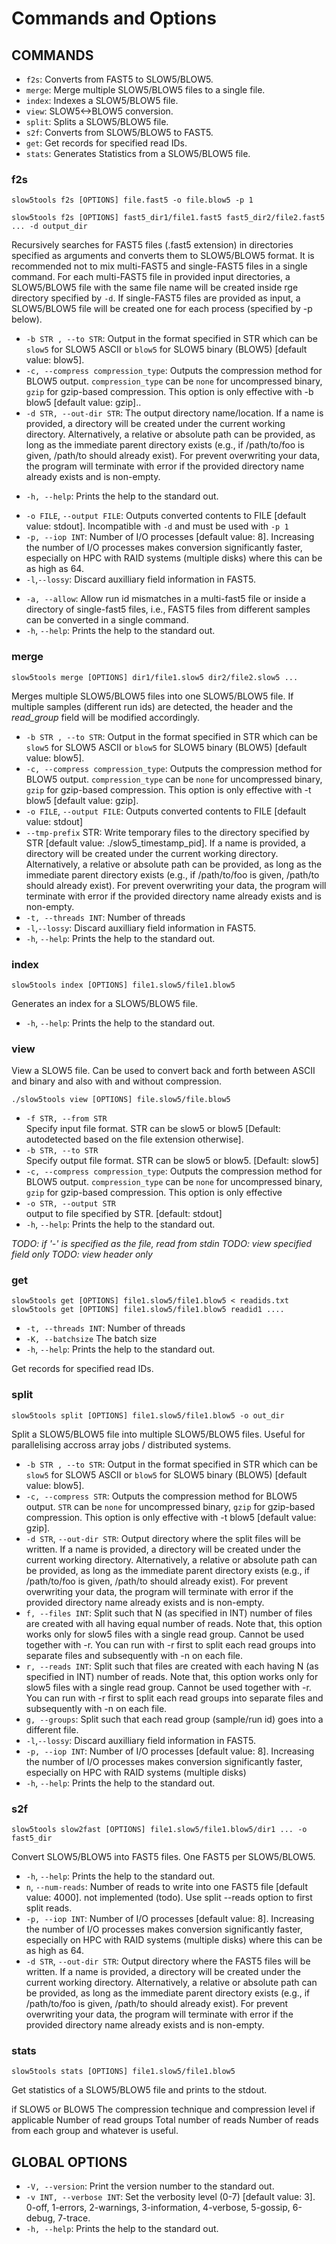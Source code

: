 # Commands and Options

## COMMANDS

* `f2s`:
         Converts from FAST5 to SLOW5/BLOW5.
* `merge`:
         Merge multiple SLOW5/BLOW5 files to a single file.
* `index`:
         Indexes a SLOW5/BLOW5 file.
* `view`:
         SLOW5<->BLOW5 conversion.
* `split`:
         Splits a SLOW5/BLOW5 file.
* `s2f`:
         Converts from SLOW5/BLOW5 to FAST5.
* `get`:
         Get records for specified read IDs.
* `stats`:
         Generates Statistics from a SLOW5/BLOW5 file.



### f2s

`slow5tools f2s [OPTIONS] file.fast5 -o file.blow5 -p 1`

`slow5tools f2s [OPTIONS] fast5_dir1/file1.fast5 fast5_dir2/file2.fast5 ... -d output_dir`

Recursively searches for FAST5 files (.fast5 extension) in directories specified as arguments and converts them to SLOW5/BLOW5 format. 
It is recommended not to mix multi-FAST5 and single-FAST5 files in a single command. For each multi-FAST5 file in provided input directories, a SLOW5/BLOW5 file with the same file name will be created inside rge directory specified by `-d`. If single-FAST5 files are provided as input, a SLOW5/BLOW5 file will be created one for each process (specified by -p below).

*  `-b STR , --to STR`:
   Output in the format specified in STR which can be `slow5` for SLOW5 ASCII or `blow5` for SLOW5 binary (BLOW5) [default value: blow5].
*  `-c, --compress compression_type`:
   Outputs the compression method for BLOW5 output. `compression_type` can be `none` for uncompressed binary, `gzip` for gzip-based compression. This option is only effective with -b blow5 [default value: gzip]..
*  `-d STR, --out-dir STR`:
   The output directory name/location. If a name is provided, a directory will be created under the current working directory. Alternatively, a relative or absolute path can be provided, as long as the immediate parent directory exists (e.g., if /path/to/foo is given, /path/to should already exist).  For prevent overwriting your data, the program will terminate with error if the provided directory name already exists and is non-empty.
<!--
*  `-c INT`, `--compress INT`:
   Outputs compressed BLOW5 at compression level specified by INT (compression levels 1 to 9 as in gzip). This option is in-efective if `-s` is specified or `-b bin`.
-->
*  `-h, --help`:
   Prints the help to the standard out.
<!--
*  `-i FILE`, `--index FILE`
   Generates SLOW5/BLOW5 index.
-->
*  `-o FILE`, `--output FILE`:
   Outputs converted contents to FILE [default value: stdout]. Incompatible with `-d` and must be used with `-p 1` 
*  `-p, --iop INT`:
    Number of I/O processes [default value: 8]. Increasing the number of I/O processes makes conversion significantly faster, especially on HPC with RAID systems (multiple disks) where this can be as high as 64.
*   `-l`,`--lossy`:
    Discard auxilliary field information in FAST5.
<!--
*  `--no-merge DIR`:
    Convert each FAST5 file to a separate SLOW5/BLOW5 and write to the directory specified by DIR. `-o` is ineffective with this option.
*  `--no-recursion`:
    Do not recursively search for FAST5 files in specified directories.
-->
* `-a, --allow`:
   Allow run id mismatches in a multi-fast5 file or inside a directory of single-fast5 files, i.e., FAST5 files from different samples can be converted in a single command.
*  `-h`, `--help`:
   Prints the help to the standard out.

### merge

`slow5tools merge [OPTIONS] dir1/file1.slow5 dir2/file2.slow5 ...`

Merges multiple SLOW5/BLOW5 files into one SLOW5/BLOW5 file. If multiple samples (different run ids) are detected, the header and the *read_group* field will be modified accordingly.

*  `-b STR , --to STR`:
   Output in the format specified in STR which can be `slow5` for SLOW5 ASCII or `blow5` for SLOW5 binary (BLOW5) [default value: blow5].
*  `-c, --compress compression_type`:
   Outputs the compression method for BLOW5 output. `compression_type` can be `none` for uncompressed binary, `gzip` for gzip-based compression. This option is only effective with -t blow5 [default value: gzip].
*  `-o FILE`, `--output FILE`:
   Outputs converted contents to FILE [default value: stdout]
*  `--tmp-prefix` STR:
    Write temporary files to the directory specified by STR [default value: ./slow5_timestamp_pid]. If a name is provided, a directory will be created under the current working directory. Alternatively, a relative or absolute path can be provided, as long as the immediate parent directory exists (e.g., if /path/to/foo is given, /path/to should already exist).  For prevent overwriting your data, the program will terminate with error if the provided directory name already exists and is non-empty.
* `-t, --threads INT`:
   Number of threads
*   `-l`,`--lossy`:
   Discard auxilliary field information in FAST5.
*  `-h`, `--help`:
   Prints the help to the standard out.
   

### index

`slow5tools index [OPTIONS] file1.slow5/file1.blow5`

Generates an index for a SLOW5/BLOW5 file.

*  `-h`, `--help`:
   Prints the help to the standard out.

### view

View a SLOW5 file. Can be used to convert back and forth between ASCII and binary and also with and without compression.

`./slow5tools view [OPTIONS] file.slow5/file.blow5`

*  `-f STR, --from STR`        
      Specify input file format. STR can be slow5 or blow5 [Default: autodetected based on the file extension otherwise].
*  `-b STR, --to STR`          
      Specify output file format. STR can be slow5 or blow5. [Default: slow5]     
*  `-c, --compress compression_type`:
      Outputs the compression method for BLOW5 output. `compression_type` can be `none` for uncompressed binary, `gzip` for gzip-based compression. This option is only effective 
*  `-o STR, --output STR`        
      output to file specified by STR. [default: stdout]
*  `-h`, `--help`:
   Prints the help to the standard out.

*TODO: if '-' is specified as the file, read from stdin*
*TODO: view specified field only*
*TODO: view header only*

### get

`slow5tools get [OPTIONS] file1.slow5/file1.blow5 < readids.txt`
`slow5tools get [OPTIONS] file1.slow5/file1.blow5 readid1 ....`

* `-t, --threads INT`:
   Number of threads
* `-K, --batchsize`
   The batch size
*  `-h`, `--help`:
   Prints the help to the standard out.
   

Get records for specified read IDs.


### split

`slow5tools split [OPTIONS] file1.slow5/file1.blow5 -o out_dir`

Split a SLOW5/BLOW5 file into multiple SLOW5/BLOW5 files. Useful for parallelising accross array jobs / distributed systems.

*  `-b STR , --to STR`:
   Output in the format specified in STR which can be `slow5` for SLOW5 ASCII or `blow5` for SLOW5 binary (BLOW5) [default value: blow5].
*  `-c, --compress STR`:
   Outputs the compression method for BLOW5 output. `STR` can be `none` for uncompressed binary, `gzip` for gzip-based compression. This option is only effective with -t blow5 [default value: gzip].
*  `-d STR`, `--out-dir STR`:
   Output directory where the split files will be written. If a name is provided, a directory will be created under the current working directory. Alternatively, a relative or absolute path can be provided, as long as the immediate parent directory exists (e.g., if /path/to/foo is given, /path/to should already exist).  For prevent overwriting your data, the program will terminate with error if the provided directory name already exists and is non-empty.
*  `f, --files INT`:
   Split such that N (as specified in INT) number of files  are created with all having equal number of reads. Note that, this option works only for slow5 files with a single read group. Cannot be used together with -r. You can run with -r first to split each read groups into separate files and subsequently with -n on each file.
*  `r, --reads INT`:
   Split such that files are created with each having N (as specified in INT) number of reads. Note that, this option works only for slow5 files with a single read group. Cannot be used together with -r. You can run with -r first to split each read groups into separate files and subsequently with -n on each file.
*  `g, --groups`:
   Split such that each read group (sample/run id) goes into a different file. 
*   `-l`,`--lossy`:
    Discard auxilliary field information in FAST5.
*  `-p, --iop INT`:
   Number of I/O processes [default value: 8]. Increasing the number of I/O processes makes conversion significantly faster, especially on HPC with RAID systems (multiple disks)
*  `-h`, `--help`:
   Prints the help to the standard out.
<!--
*  `n, --num-reads INT`:
   Split such that n reads are put onto a single SLOW5/BLOW5 file (based on order they appear in the original file). 
*  `l, --list FILE`:
   Split as per the mappings given in file containing a list of readID and filename pairs.
-->


### s2f

`slow5tools slow2fast [OPTIONS] file1.slow5/file1.blow5/dir1 ... -o fast5_dir`

Convert SLOW5/BLOW5 into FAST5 files. One FAST5 per SLOW5/BLOW5.

*  `-h`, `--help`:
   Prints the help to the standard out.
*  `n`, `--num-reads`:
   Number of reads to write into one FAST5 file [default value: 4000]. not implemented (todo). Use split --reads option to first split reads.
*  `-p, --iop INT`:
   Number of I/O processes [default value: 8]. Increasing the number of I/O processes makes conversion significantly faster, especially on HPC with RAID systems (multiple disks) where this can be as high as 64.
*   `-d STR`, `--out-dir STR`:
   Output directory where the FAST5 files will be written. If a name is provided, a directory will be created under the current working directory. Alternatively, a relative or absolute path can be provided, as long as the immediate parent directory exists (e.g., if /path/to/foo is given, /path/to should already exist).  For prevent overwriting your data, the program will terminate with error if the provided directory name already exists and is non-empty.




### stats

`slow5tools stats [OPTIONS] file1.slow5/file1.blow5`

Get statistics of a SLOW5/BLOW5 file and prints to the stdout.

if SLOW5 or BLOW5
The compression technique and compression level if applicable
Number of read groups
Total number of reads
Number of reads from each group
and whatever is useful.


## GLOBAL OPTIONS

*  `-V, --version`:
    Print the version number to the standard out.
*  `-v INT, --verbose INT`:
    Set the verbosity level (0-7) [default value: 3]. 0-off, 1-errors, 2-warnings, 3-information, 4-verbose, 5-gossip, 6-debug, 7-trace.
*  `-h, --help`:
    Prints the help to the standard out.

